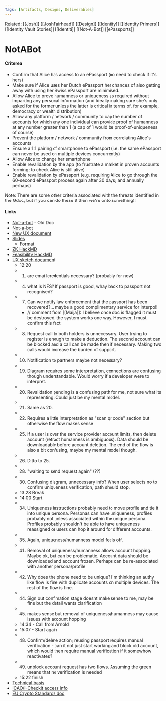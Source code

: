 ```yaml
---
Tags: [Artifacts, Designs, Deliverables]
---
```

Related: [[Josh]] [[JoshFairhead]] [[Design]] [[Identity]] [[Identity Primers]] [[Identity Vault Stories]] [[Identiti]] [[Not-A-Bot]] [[ePassports]]

# NotABot

#### Criterea
-  Confirm that Alice has access to an ePassport (no need to check if it's hers)
-  Make sure if Alice uses her Dutch ePassport her chances of also getting away with using her Swiss ePassport are minimised.
-  Allow Alice to prove humanness or uniqueness as required without imparting any personal information (and ideally making sure she's only asked for the former unless the latter is critical in terms of, for example, democracy or wealth distribution)
-  Allow any platform / network / community to cap the number of accounts for which any one individual can provide proof of humanness at any number greater than 1 (a cap of 1 would be proof-of-uniqueness of course)
-  Prevent the platform / network / community from correlating Alice's accounts
-  Ensure a 1:1 pairing of smartphone to ePassport (i.e. the same ePassport can never be used on multiple devices concurrently)
-  Allow Alice to change her smartphone
-  Enable revalidation by the app (to frustrate a market in proven accounts forming; to check Alice is still alive)
-  Enable revalidation by ePassport (e.g. requiring Alice to go through the 60-second ePassport process again after 30 days; and annually perhaps)

Note: There are some other criteria associated with the threats identified in the Gdoc, but if you can do these 9 then we're onto something!!


#### Links
- [Not-a-bot](https://docs.google.com/document/d/1Avh1X6sCrQbIncGayxr1luRDdu6MO1ICylwp_Y4-GJw/edit?ts=5fbd0e50#) - Old Doc
- [Not-a-bot](https://docs.google.com/document/d/1ZbbjQ7YnlXGxW0bXSrht1XdIljdEmVvN58YQm5M6L4c/edit?ts=5ff9da31#heading=h.pcsvnajcrih8) 
- [New UX document](https://www.sketch.com/s/d2895f85-1878-4af3-8193-16117d53c840)
- [Slides](https://docs.google.com/presentation/d/1W1jZwE1Ysc2wk2nKJ8K5WepwylczFbYRF8zVJVzRwJk/edit#slide=id.p)
    - [Format](https://guykawasaki.com/the-only-10-slides-you-need-in-your-pitch/)
- [ZK HackMD](https://hackmd.io/pBYhDGzkQnmpUdWEBXJkCQ?both)
- [Feasibility HackMD](https://hackmd.io/HUnjsOX1TfqOy0alMkd3QQ)
- [UX sketch document](https://www.sketch.com/s/d2895f85-1878-4af3-8193-16117d53c840)
    - 12:20
    - 1) are emai lcredentials necessary? (probably for now)
    - 4) what is NFS? If passport is good, whay back to passport not recognised?
    - 7) Can we notify law enforcement that the passport has been recovered?... maybe a good complimentary service for interpol!
        - // comment from [[Maija]]: I believe once doc is flagged it must be destroyed, the system works one way. However, I must confirm this fact
    - 8) Request call to both holders is unnecessary. User trying to register is enough to make a deduction. The second account can be blocked and a call can be made then if necessary. Making two calls would increase the burden of support. 
    - 10) Notification to partners maybe not necessary?
    - 19) Diagram requires some interpretation, connections are confusing though understandable. Would worry if a developer were to interpret. 
    - 20) Revalidation pending is a confusing path for me, not sure what its representing. Could just be my mental model.
    - 21) Same as 20.
    - 22) Requires a little interpretation as "scan qr code" section but otherwise the flow makes sense
    - 25) If a user is over the service provider account limits, then delete account (retract humanness is ambiguous). Data should be downloadable before account deletion. The end of the flow is also a bit confusing, maybe my mental model though.
    - 26) Ditto to 25. 
    - 28) "waiting to send request again" (??)
    - 30) Confusing diagram, unnecessary info? When user selects no to confirm uniqueness verification, path should stop.
    - 13:28 Break
    - 14:00 Start
    - 34) Uniqueness instructions probably need to move profile and tie it into unique persona. Personas can have uniqueness, profiles probably not unless associated within the unique persona. Profiles probably shouldn't be able to have uniqueness reassigned or users can hop it around for different accounts. 
    - 35) Again, uniqueness/humanness model feels off. 
    - 41) Removal of uniqueness/humanness allows account hopping. Maybe ok, but can be problematic. Account data should be downloaded and account frozen. Perhaps can be re-associated with another persona/profile
    - 42) Why does the phone need to be unique? I'm thinking an authy like flow is fine with duplicate accounts on multiple devices. The rest of the flow is fine. 
    - 44) Sign out confimation stage doesnt make sense to me, may be fine but the detail wants clarification
    - 45) makes sense but removal of uniqueness/humanness may cause issues with account hopping
    - 14:34 - Call from Arnold
    - 15:07 - Start again
    - 48) Confirm/delete action; reusing passport requires manual verification - can it not just start working and block old account, which would then require manual verification if it somewhow reactivates?
    - 49) unblock account request has two flows. Assuming the green means that no verification is needed
    - 15:22 finish
- [Technical basis](https://docs.google.com/document/d/18hlHpaRVeXUq4DmMdEt4M4yGlgqSx0iLAQqRWlDYYBU/edit#heading=h.5y6rniad3pfa)
- [ICAO/I-Checkit access info](https://www.icao.int/publications/Documents/9303_p3_cons_en.pdf)
- [EU Crypto Standards doc](https://www.sogis.eu/documents/cc/crypto/obsolete/SOGIS-Agreed-Cryptographic-Mechanisms-1.0.pdf)


